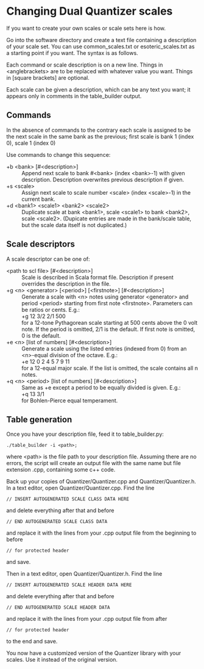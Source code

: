 # Changing Dual Quantizer scales

If you want to create your own scales or scale sets here is how.

Go into the software directory and create a text file containing a description of your scale set. You can use common\_scales.txt or esoteric\_scales.txt as a starting point if you want. The syntax is as follows. 

Each command or scale description is on a new line. Things in &lt;anglebrackets&gt; are to be replaced with whatever value you want. Things in [square brackets] are optional.

Each scale can be given a description, which can be any text you want; it appears only in comments in the table\_builder output.

## Commands
In the absence of commands to the contrary each scale is assigned
to be the next scale in the same bank as the previous; first scale is
bank 1 (index 0), scale 1 (index 0)

Use commands to change this sequence:
<dl>
<dt>+b &lt;bank&gt; [#&lt;description&gt;]</dt>
<dd>Append next scale to bank #&lt;bank&gt; (index &lt;bank&gt;-1) with given description. Description overwrites previous description if given.</dd>

<dt>+s &lt;scale&gt; </dt>
<dd>Assign next scale to scale number &lt;scale&gt; (index &lt;scale&gt;-1) in the current bank.</dd>

<dt>+d &lt;bank1&gt; &lt;scale1&gt; &lt;bank2&gt; &lt;scale2&gt;</dt>
<dd>Duplicate scale at bank &lt;bank1&gt;, scale &lt;scale1&gt; to bank &lt;bank2&gt;, scale &lt;scale2&gt;. (Dupicate entries are made in the bank/scale table, but the scale data itself is not duplicated.)</dd>
</dt>
</dl>

## Scale descriptors
A scale descriptor can be one of:

<dl>
<dt>&lt;path to scl file&gt; [#&lt;description&gt;]</dt>
<dd>Scale is described in Scala format file. Description if present overrides the description in the file.</dd>

<dt>+g &lt;n&gt; &lt;generator&gt; [&lt;period&gt;] [&lt;firstnote&gt;] [#&lt;description&gt;]</dt>
<dd>Generate a scale with &lt;n&gt; notes using generator &lt;generator&gt; and period &lt;period&gt; starting from first note &lt;firstnote&gt;. Parameters can be ratios or cents. E.g.:<br>
+g 12 3/2 2/1 500<br>
for a 12-tone Pythagorean scale starting at 500 cents above the 0 volt note.  If the period is omitted, 2/1 is the default. If first note is omitted, 0 is the default.</dd>

<dt>+e &lt;n&gt; [list of numbers] [#&lt;description&gt;]</dt>
<dd>Generate a scale using the listed entries (indexed from 0) from an &lt;n&gt;-equal division of the octave. E.g.:<br>
+e 12 0 2 4 5 7 9 11<br>
for a 12-equal major scale. If the list is omitted, the scale contains all
n notes.</dd>

<dt>+q &lt;n&gt; &lt;period&gt; [list of numbers] [#&lt;description&gt;]</dt>
<dd>Same as +e except a period to be equally divided is given. E.g.:<br>
+q 13 3/1<br>
for Bohlen-Pierce equal temperament.
</dd>
</dl>

## Table generation
Once you have your description file, feed it to table\_builder.py:

    ./table_builder -i <path>;

where &lt;path&gt; is the file path to your description file. Assuming there are no errors, the script will create an output file with the same name but file extension .cpp, containing some c++ code.

Back up your copies of Quantizer/Quantizer.cpp and Quantizer/Quantizer.h. In a text editor, open Quantizer/Quantizer.cpp. Find the line

    // INSERT AUTOGENERATED SCALE CLASS DATA HERE

and delete everything after that and before

    // END AUTOGENERATED SCALE CLASS DATA

and replace it with the lines from your .cpp output file from the beginning to before

    // for protected header

and save.

Then in a text editor, open Quantizer/Quantizer.h. Find the line

    // INSERT AUTOGENERATED SCALE HEADER DATA HERE

and delete everything after that and before

    // END AUTOGENERATED SCALE HEADER DATA

and replace it with the lines from your .cpp output file from after

    // for protected header

to the end and save.

You now have a customized version of the Quantizer library with your scales. Use it instead of the original version.
